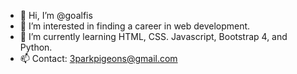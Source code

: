 - 👋 Hi, I’m @goalfis
- 👀 I’m interested in finding a career in web development.
- 🌱 I’m currently learning HTML, CSS. Javascript, Bootstrap 4, and Python.
- 📫 Contact: 3parkpigeons@gmail.com

<!---
goalfis/goalfis is a ✨ special ✨ repository because its `README.md` (this file) appears on your GitHub profile.
You can click the Preview link to take a look at your changes.
--->
